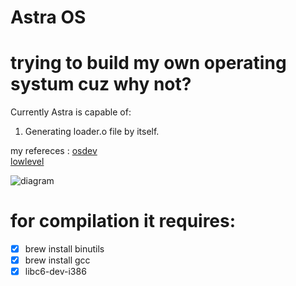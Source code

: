 # Astra OS

# trying to build my own operating systum cuz why not?


 Currently Astra is capable of: <br>
 1. Generating loader.o file by itself.



 



my refereces :
[osdev](https://wiki.osdev.org/Expanded_Main_Page)
<br />
[lowlevel](https://www.lowlevel.eu/wiki/Hauptseite)

![diagram](https://github.com/user-attachments/assets/6797f154-b5b6-49db-a090-0220ecacd18f)



# for compilation it requires:
-[x] brew install binutils
-[x] brew install gcc 
-[x] libc6-dev-i386
